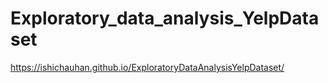 # Exploratory_data_analysis_YelpDataset
 
https://ishichauhan.github.io/ExploratoryDataAnalysisYelpDataset/
